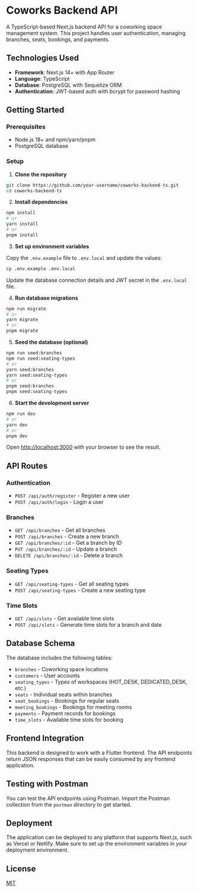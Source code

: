 # Coworks Backend API

A TypeScript-based Next.js backend API for a coworking space management system. This project handles user authentication, managing branches, seats, bookings, and payments.

## Technologies Used

- **Framework**: Next.js 14+ with App Router
- **Language**: TypeScript
- **Database**: PostgreSQL with Sequelize ORM
- **Authentication**: JWT-based auth with bcrypt for password hashing

## Getting Started

### Prerequisites

- Node.js 18+ and npm/yarn/pnpm
- PostgreSQL database

### Setup

1. **Clone the repository**

```bash
git clone https://github.com/your-username/coworks-backend-ts.git
cd coworks-backend-ts
```

2. **Install dependencies**

```bash
npm install
# or
yarn install
# or
pnpm install
```

3. **Set up environment variables**

Copy the `.env.example` file to `.env.local` and update the values:

```bash
cp .env.example .env.local
```

Update the database connection details and JWT secret in the `.env.local` file.

4. **Run database migrations**

```bash
npm run migrate
# or
yarn migrate
# or
pnpm migrate
```

5. **Seed the database (optional)**

```bash
npm run seed:branches
npm run seed:seating-types
# or
yarn seed:branches
yarn seed:seating-types
# or
pnpm seed:branches
pnpm seed:seating-types
```

6. **Start the development server**

```bash
npm run dev
# or
yarn dev
# or
pnpm dev
```

Open [http://localhost:3000](http://localhost:3000) with your browser to see the result.

## API Routes

### Authentication

- `POST /api/auth/register` - Register a new user
- `POST /api/auth/login` - Login a user

### Branches

- `GET /api/branches` - Get all branches
- `POST /api/branches` - Create a new branch
- `GET /api/branches/:id` - Get a branch by ID
- `PUT /api/branches/:id` - Update a branch
- `DELETE /api/branches/:id` - Delete a branch

### Seating Types

- `GET /api/seating-types` - Get all seating types
- `POST /api/seating-types` - Create a new seating type

### Time Slots

- `GET /api/slots` - Get available time slots
- `POST /api/slots` - Generate time slots for a branch and date

## Database Schema

The database includes the following tables:

- `branches` - Coworking space locations
- `customers` - User accounts
- `seating_types` - Types of workspaces (HOT_DESK, DEDICATED_DESK, etc.)
- `seats` - Individual seats within branches
- `seat_bookings` - Bookings for regular seats
- `meeting_bookings` - Bookings for meeting rooms
- `payments` - Payment records for bookings
- `time_slots` - Available time slots for booking

## Frontend Integration

This backend is designed to work with a Flutter frontend. The API endpoints return JSON responses that can be easily consumed by any frontend application.

## Testing with Postman

You can test the API endpoints using Postman. Import the Postman collection from the `postman` directory to get started.

## Deployment

The application can be deployed to any platform that supports Next.js, such as Vercel or Netlify. Make sure to set up the environment variables in your deployment environment.

## License

[MIT](LICENSE)